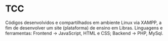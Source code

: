# TCC
Códigos desenvolvidos e compartilhados em ambiente Linux via XAMPP, a fim de desenvolver um site (plataforma) de ensino em Libras. 
Linguagens e ferramentas:
Frontend -> JavaScript, HTML e CSS;
Backend -> PHP, MySql.

